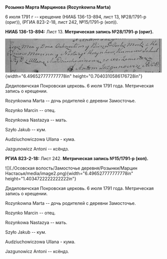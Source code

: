 **Розынко Марта Марцинова (Rozynkowna Marta)**

6 июля 1791 г -- крещение (НИАБ 136-13-894, лист 13, №28/1791-р (ориг)),
(РГИА 823-2-18, лист 242, №15/1791-р (коп)).

**НИАБ 136-13-894:** Лист 13. **Метрическая запись №28/1791-р (ориг).**

![](./media/1e6c5f0bab857f483ed8e8fd51d145513574bf15.png){width="6.496527777777778in"
height="0.7040310586176728in"}

Дедиловичская Покровская церковь. 6 июля 1791 года. Метрическая запись о
крещении.

Rozynkowna Marta -- дочь родителей с деревни Замосточье.

Rozynko Marcin -- отец.

Rozynkowa Nastazya -- мать.

Szyło Jakub -- кум.

Audziuchowiczowa Ullana - кума.

Jazgunowicz Antoni -- ксёндз.

**РГИА 823-2-18:** Лист 242. **Метрическая запись №15/1791-р (коп).**

![](./Осовская волость/Замосточье деревня/Розынки/Марцин Настасья/media/image2.png){width="6.496527777777778in"
height="1.4034722222222222in"}

Дедиловичская Покровская церковь. 6 июля 1791 года. Метрическая запись о
крещении.

Rozynkowna Marta -- дочь родителей с деревни Замосточье.

Rozynko Marcin -- отец.

Rozynkowa Nastazya -- мать.

Szyło Jakub -- кум.

Audziuchowiczowa Ullana - кума.

Jazgunowicz Antoni -- ксёндз.
